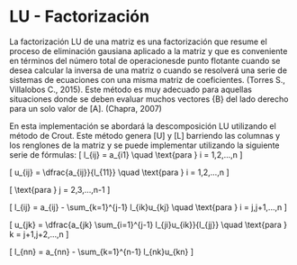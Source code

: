 # LU - Factorización

La factorización LU de una matriz es una factorización que resume el proceso de eliminación gausiana aplicado a la matriz y que es conveniente en términos del número total de operacionesde punto flotante cuando se desea calcular la inversa de una matriz o cuando se resolverá una serie de sistemas de ecuaciones con una misma matriz de coeficientes. (Torres S., Villalobos C., 2015).
Este método es muy adecuado para aquellas situaciones donde se deben evaluar muchos vectores {B} del lado derecho para un solo valor de [A]. (Chapra, 2007)

En esta implementación se abordará la descomposición LU utilizando el método de Crout. Este método genera [U] y [L] barriendo las columnas y los renglones de la matriz y se puede implementar utilizando la siguiente serie de fórmulas:
\[
l_{ij} = a_{i1} \quad \text{para } i = 1,2,...,n
\]

\[
u_{ij} = \dfrac{a_{ij}}{l_{11}} \quad \text{para } i = 1,2,...,n
\]

\[
\text{para } j = 2,3,...,n-1
\]

\[
l_{ij} = a_{ij} - \sum_{k=1}^{j-1} l_{ik}u_{kj} \quad \text{para } i = j,j+1,...,n
\]

\[
u_{jk} = \dfrac{a_{jk} \sum_{i=1}^{j-1} l_{ji}u_{ik}}{l_{jj}} \quad \text{para } k = j+1,j+2,...,n
\]

\[
l_{nn} =  a_{nn} - \sum_{k=1}^{n-1} l_{nk}u_{kn}
\]








